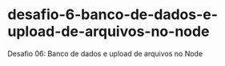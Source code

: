 # desafio-6-banco-de-dados-e-upload-de-arquivos-no-node
Desafio 06: Banco de dados e upload de arquivos no Node
